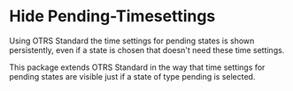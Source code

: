 # Hide Pending-Timesettings

Using OTRS Standard the time settings for pending states is shown persistently, even if a state is chosen that doesn't need these time settings.

This package extends OTRS Standard in the way that time settings for pending states are visible just if a state of type pending is selected.